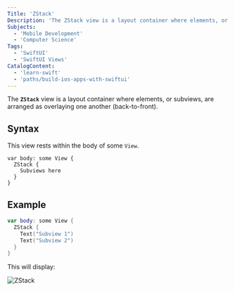 ```yaml
---
Title: 'ZStack'
Description: 'The ZStack view is a layout container where elements, or subviews, are arranged as overlaying one another (back-to-front)'
Subjects:
  - 'Mobile Development'
  - 'Computer Science'
Tags:
  - 'SwiftUI'
  - 'SwiftUI Views'
CatalogContent:
  - 'learn-swift'
  - 'paths/build-ios-apps-with-swiftui'
---
```


The **`ZStack`** view is a layout container where elements, or subviews, are arranged as overlaying one another (back-to-front).

## Syntax

This view rests within the body of some `View`.

```pseudo
var body: some View {
  ZStack {
    Subviews here
  }
}
```

## Example

```swift
var body: some View {
  ZStack {
    Text("Subview 1")
    Text("Subview 2")
  }
}
```

This will display:

![ZStack](https://raw.githubusercontent.com/Codecademy/docs/main/media/zstack.png)
